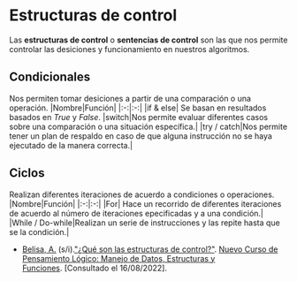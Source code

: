 # Estructuras de control
Las **estructuras de control** o **sentencias de control** son las que nos permite controlar las desiciones y funcionamiento en nuestros algoritmos.

## Condicionales
Nos permiten tomar desiciones a partir de una comparación o una operación.
|Nombre|Función|
|:-:|:-:|
|if & else| Se basan en resultados basados en *True* y *False*.
|switch|Nos permite evaluar diferentes casos sobre una comparación o una situación específica.|
|try / catch|Nos permite tener un plan de respaldo en caso de que alguna instrucción no se haya ejecutado de la manera correcta.|

## Ciclos
Realizan diferentes iteraciones de acuerdo a condiciones o operaciones.
|Nombre|Función|
|:-:|:-:|
|For| Hace un recorrido de diferentes iteraciones de acuerdo al número de iteraciones epecificadas y a una condición.|
|While / Do-while|Realizan un serie de instrucciones y las repite hasta que se la condición.|

- [Belisa, A.](https://platzi.com/profesores/anabelisam_/) (s/i).["¿Qué son las estructuras de control?"](https://platzi.com/clases/3222-pensamiento-logico-estructuras/50892-que-son-las-estructuras-de-control/). [Nuevo Curso de Pensamiento Lógico: Manejo de Datos, Estructuras y Funciones](https://platzi.com/cursos/pensamiento-logico-estructuras/). [Consultado el 16/08/2022].